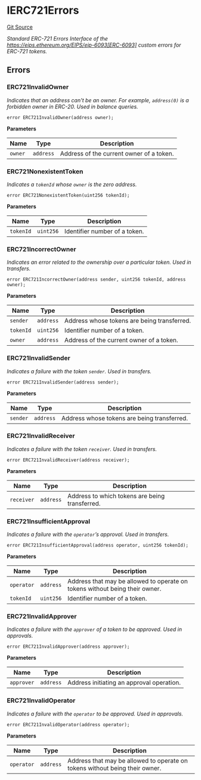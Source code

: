 # IERC721Errors
[Git Source](https://github.com//Team3dVidyaGames/Contracts/blob/e7abd099c8ff67c53a32c1d0c029bd31930c8a9c/src/contracts/flattened/flattened_TCGInventory.sol)

*Standard ERC-721 Errors
Interface of the https://eips.ethereum.org/EIPS/eip-6093[ERC-6093] custom errors for ERC-721 tokens.*


## Errors
### ERC721InvalidOwner
*Indicates that an address can't be an owner. For example, `address(0)` is a forbidden owner in ERC-20.
Used in balance queries.*


```solidity
error ERC721InvalidOwner(address owner);
```

**Parameters**

|Name|Type|Description|
|----|----|-----------|
|`owner`|`address`|Address of the current owner of a token.|

### ERC721NonexistentToken
*Indicates a `tokenId` whose `owner` is the zero address.*


```solidity
error ERC721NonexistentToken(uint256 tokenId);
```

**Parameters**

|Name|Type|Description|
|----|----|-----------|
|`tokenId`|`uint256`|Identifier number of a token.|

### ERC721IncorrectOwner
*Indicates an error related to the ownership over a particular token. Used in transfers.*


```solidity
error ERC721IncorrectOwner(address sender, uint256 tokenId, address owner);
```

**Parameters**

|Name|Type|Description|
|----|----|-----------|
|`sender`|`address`|Address whose tokens are being transferred.|
|`tokenId`|`uint256`|Identifier number of a token.|
|`owner`|`address`|Address of the current owner of a token.|

### ERC721InvalidSender
*Indicates a failure with the token `sender`. Used in transfers.*


```solidity
error ERC721InvalidSender(address sender);
```

**Parameters**

|Name|Type|Description|
|----|----|-----------|
|`sender`|`address`|Address whose tokens are being transferred.|

### ERC721InvalidReceiver
*Indicates a failure with the token `receiver`. Used in transfers.*


```solidity
error ERC721InvalidReceiver(address receiver);
```

**Parameters**

|Name|Type|Description|
|----|----|-----------|
|`receiver`|`address`|Address to which tokens are being transferred.|

### ERC721InsufficientApproval
*Indicates a failure with the `operator`’s approval. Used in transfers.*


```solidity
error ERC721InsufficientApproval(address operator, uint256 tokenId);
```

**Parameters**

|Name|Type|Description|
|----|----|-----------|
|`operator`|`address`|Address that may be allowed to operate on tokens without being their owner.|
|`tokenId`|`uint256`|Identifier number of a token.|

### ERC721InvalidApprover
*Indicates a failure with the `approver` of a token to be approved. Used in approvals.*


```solidity
error ERC721InvalidApprover(address approver);
```

**Parameters**

|Name|Type|Description|
|----|----|-----------|
|`approver`|`address`|Address initiating an approval operation.|

### ERC721InvalidOperator
*Indicates a failure with the `operator` to be approved. Used in approvals.*


```solidity
error ERC721InvalidOperator(address operator);
```

**Parameters**

|Name|Type|Description|
|----|----|-----------|
|`operator`|`address`|Address that may be allowed to operate on tokens without being their owner.|

